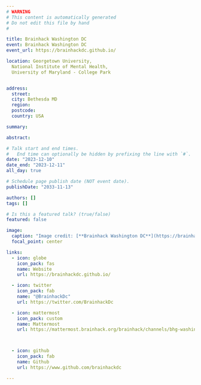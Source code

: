 ```yaml
---
# WARNING
# This content is automatically generated
# Do not edit this file by hand
#

title: Brainhack Washington DC
event: Brainhack Washington DC
event_url: https://brainhackdc.github.io/

location: Georgetown University,
  National Institute of Mental Health,
  University of Maryland - College Park


address:
  street: 
  city: Bethesda MD
  region: 
  postcode: 
  country: USA

summary: 

abstract: 

# Talk start and end times.
#   End time can optionally be hidden by prefixing the line with `#`.
date: "2023-12-10"
date_end: "2023-12-11"
all_day: true

# Schedule page publish date (NOT event date).
publishDate: "2033-11-13"

authors: []
tags: []

# Is this a featured talk? (true/false)
featured: false

image:
  caption: "Image credit: [**Brainhack Washington DC**](https://brainhackdc.github.io/)"
  focal_point: center

links:
  - icon: globe
    icon_pack: fas
    name: Website
    url: https://brainhackdc.github.io/

  - icon: twitter
    icon_pack: fab
    name: "@BrainhackDc"
    url: https://twitter.com/BrainhackDc

  - icon: mattermost
    icon_pack: custom
    name: Mattermost
    url: https://mattermost.brainhack.org/brainhack/channels/bhg-washingtondc



  - icon: github
    icon_pack: fab
    name: Github
    url: https://www.github.com/brainhackdc

---
```


